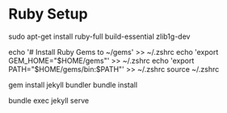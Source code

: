 # Ruby Setup
sudo apt-get install ruby-full build-essential zlib1g-dev 

echo '# Install Ruby Gems to ~/gems' >> ~/.zshrc
echo 'export GEM_HOME="$HOME/gems"' >> ~/.zshrc
echo 'export PATH="$HOME/gems/bin:$PATH"' >> ~/.zshrc
source ~/.zshrc

gem install jekyll bundler 
bundle install

bundle exec jekyll serve